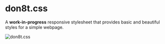 # don8t.css

A **work-in-progress** responsive stylesheet that provides basic and beautiful styles for a simple webpage.

![don8t.css](https://cdn.glitch.me/1be720bf-9369-4ba1-bf78-b4eedcaf3874%2Fb3a44231-ef5f-42a8-af5d-5059adbcb63c.image.png?v=1634741985550)

